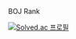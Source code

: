 BOJ Rank  
  
[![Solved.ac 프로필](http://mazassumnida.wtf/api/generate_badge?boj=yeohj0710)](https://solved.ac/yeohj0710)  
  
  
  
